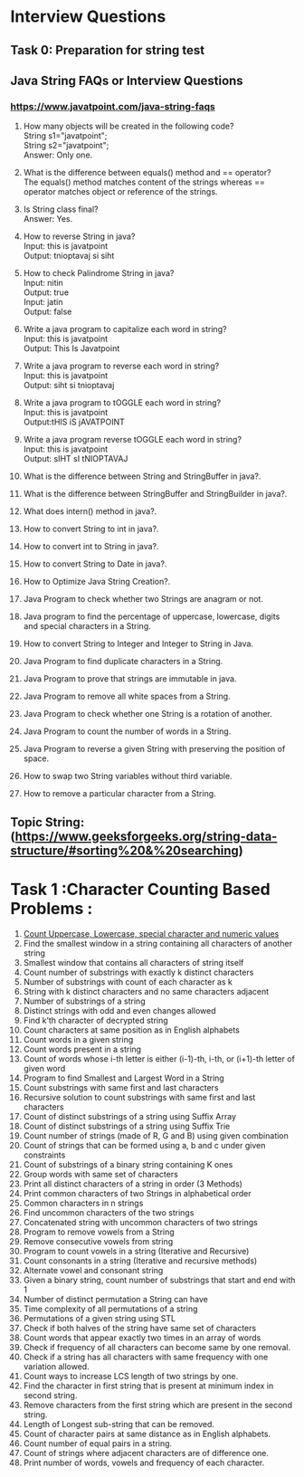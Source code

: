 # Interview Questions 
## Task 0: Preparation for string test

## Java String FAQs or Interview Questions
### https://www.javatpoint.com/java-string-faqs

1) How many objects will be created in the following code?</br>
String s1="javatpoint";</br>
String s2="javatpoint";</br>
Answer: Only one.</br>

2) What is the difference between equals() method and == operator?</br>
The equals() method matches content of the strings whereas == operator matches object or reference of the strings.</br>

3) Is String class final?</br>
Answer: Yes.</br>

4) How to reverse String in java?</br>
Input:  this is javatpoint</br>
Output: tnioptavaj si siht</br>

5) How to check Palindrome String in java?</br>
Input:  nitin</br>
Output: true</br>
Input: jatin</br>
Output: false</br>

6) Write a java program to capitalize each word in string?</br>
Input: this is javatpoint</br>
Output: This Is Javatpoint</br>

7) Write a java program to reverse each word in string?</br>
Input: this is javatpoint</br>
Output: siht si tnioptavaj</br>

8) Write a java program to tOGGLE each word in string?</br>
Input: this is javatpoint</br>
Output:tHIS iS jAVATPOINT</br>

9) Write a java program reverse tOGGLE each word in string?</br>
Input: this is javatpoint</br>
Output: sIHT sI tNIOPTAVAJ</br>

10) What is the difference between String and StringBuffer in java?.</br>
11) What is the difference between StringBuffer and StringBuilder in java?.</br>
12) What does intern() method in java?.</br>
13) How to convert String to int in java?.</br>
14) How to convert int to String in java?.</br>
15) How to convert String to Date in java?.</br>
16) How to Optimize Java String Creation?.</br>
17) Java Program to check whether two Strings are anagram or not.</br>
18) Java program to find the percentage of uppercase, lowercase, digits and special characters in a String.</br>
19) How to convert String to Integer and Integer to String in Java.</br>
20) Java Program to find duplicate characters in a String.</br>
21) Java Program to prove that strings are immutable in java.</br>
22) Java Program to remove all white spaces from a String.</br>
23) Java Program to check whether one String is a rotation of another.</br>
24) Java Program to count the number of words in a String.</br>
25) Java Program to reverse a given String with preserving the position of space.</br>
26) How to swap two String variables without third variable.</br>
27) How to remove a particular character from a String.</br>

## Topic String:(https://www.geeksforgeeks.org/string-data-structure/#sorting%20&%20searching)

# Task 1 :Character Counting Based Problems :

1. [Count Uppercase, Lowercase, special character and numeric values](https://github.com/maainul/Java/blob/master/WhatIsJava.md)</br>
2. Find the smallest window in a string containing all characters of another string</br>
3. Smallest window that contains all characters of string itself</br>
4. Count number of substrings with exactly k distinct characters</br>
5. Number of substrings with count of each character as k</br>
6. String with k distinct characters and no same characters adjacent</br>
7. Number of substrings of a string</br>
8. Distinct strings with odd and even changes allowed</br>
9. Find k’th character of decrypted string</br>
10. Count characters at same position as in English alphabets</br>
11. Count words in a given string</br>
12. Count words present in a string</br>
13. Count of words whose i-th letter is either (i-1)-th, i-th, or (i+1)-th letter of given word</br>
14. Program to find Smallest and Largest Word in a String</br>
15. Count substrings with same first and last characters</br>
16. Recursive solution to count substrings with same first and last characters</br>
17. Count of distinct substrings of a string using Suffix Array</br>
18. Count of distinct substrings of a string using Suffix Trie</br>
19. Count number of strings (made of R, G and B) using given combination</br>
20. Count of strings that can be formed using a, b and c under given constraints</br>
21. Count of substrings of a binary string containing K ones</br>
22. Group words with same set of characters</br>
23. Print all distinct characters of a string in order (3 Methods)</br>
24. Print common characters of two Strings in alphabetical order</br>
25. Common characters in n strings</br>
26. Find uncommon characters of the two strings</br>
27. Concatenated string with uncommon characters of two strings</br>
28. Program to remove vowels from a String</br>
29. Remove consecutive vowels from string</br>
30. Program to count vowels in a string (Iterative and Recursive)</br>
31. Count consonants in a string (Iterative and recursive methods)</br>
32. Alternate vowel and consonant string</br>
33. Given a binary string, count number of substrings that start and end with 1</br>
34. Number of distinct permutation a String can have</br>
35. Time complexity of all permutations of a string</br>
36. Permutations of a given string using STL</br>
37. Check if both halves of the string have same set of characters</br>
38. Count words that appear exactly two times in an array of words</br>
39. Check if frequency of all characters can become same by one removal.</br>
40. Check if a string has all characters with same frequency with one variation allowed.</br>
41. Count ways to increase LCS length of two strings by one.</br>
42. Find the character in first string that is present at minimum index in second string.</br>
43. Remove characters from the first string which are present in the second string.</br>
44. Length of Longest sub-string that can be removed.</br>
45. Count of character pairs at same distance as in English alphabets.</br>
46. Count number of equal pairs in a string.</br>
47. Count of strings where adjacent characters are of difference one.</br>
48. Print number of words, vowels and frequency of each character.</br>
